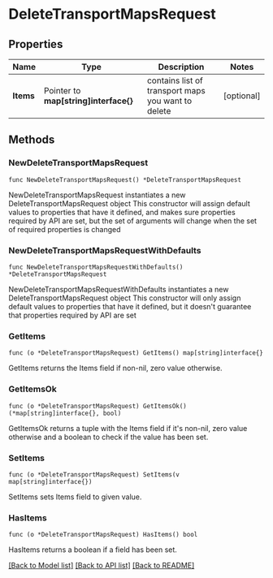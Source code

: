 # DeleteTransportMapsRequest

## Properties

Name | Type | Description | Notes
------------ | ------------- | ------------- | -------------
**Items** | Pointer to **map[string]interface{}** | contains list of transport maps you want to delete | [optional] 

## Methods

### NewDeleteTransportMapsRequest

`func NewDeleteTransportMapsRequest() *DeleteTransportMapsRequest`

NewDeleteTransportMapsRequest instantiates a new DeleteTransportMapsRequest object
This constructor will assign default values to properties that have it defined,
and makes sure properties required by API are set, but the set of arguments
will change when the set of required properties is changed

### NewDeleteTransportMapsRequestWithDefaults

`func NewDeleteTransportMapsRequestWithDefaults() *DeleteTransportMapsRequest`

NewDeleteTransportMapsRequestWithDefaults instantiates a new DeleteTransportMapsRequest object
This constructor will only assign default values to properties that have it defined,
but it doesn't guarantee that properties required by API are set

### GetItems

`func (o *DeleteTransportMapsRequest) GetItems() map[string]interface{}`

GetItems returns the Items field if non-nil, zero value otherwise.

### GetItemsOk

`func (o *DeleteTransportMapsRequest) GetItemsOk() (*map[string]interface{}, bool)`

GetItemsOk returns a tuple with the Items field if it's non-nil, zero value otherwise
and a boolean to check if the value has been set.

### SetItems

`func (o *DeleteTransportMapsRequest) SetItems(v map[string]interface{})`

SetItems sets Items field to given value.

### HasItems

`func (o *DeleteTransportMapsRequest) HasItems() bool`

HasItems returns a boolean if a field has been set.


[[Back to Model list]](../README.md#documentation-for-models) [[Back to API list]](../README.md#documentation-for-api-endpoints) [[Back to README]](../README.md)



